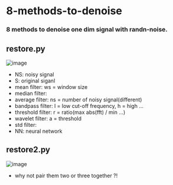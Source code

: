 # 8-methods-to-denoise
### 8 methods to denoise one dim signal with randn-noise.

## restore.py
![image](https://github.com/ZakiZhang168/8-methods-to-denoise/assets/130261283/67688336-6809-4445-be30-69dcf4f1e742)
- NS: noisy signal
- S: original siganl
- mean filter: ws = window size
- median filter:
- average filter: ns = number of noisy signal(different)
- bandpass filter: l = low cut-off frequency, h = high ...
- threshold filter: r = ratio(max abs(fft) / min ...)
- wavelet filter: a = threshold
- std filter: 
- NN: neural network

## restore2.py
![image](https://github.com/ZakiZhang168/8-methods-to-denoise/assets/130261283/a93aa7a1-40e4-40d9-8197-bf53a7c069bd)
- why not pair them two or three together ?!
